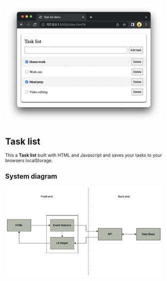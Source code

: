 ![demo](./screenshot.png)
# Task list
This a **Task list** built with HTML and Javascript and saves your tasks to your browsers localStorage.

## System diagram
![diagram](./system-diagram.png)